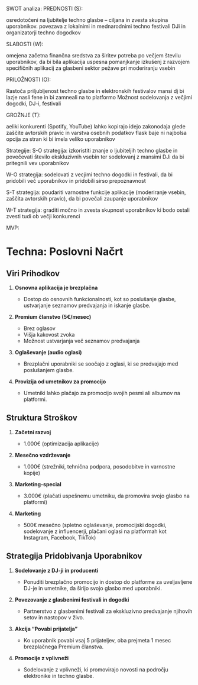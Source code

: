 SWOT analiza:
PREDNOSTI (S):

osredotočeni na ljubitelje techno glasbe – ciljana in zvesta skupina uporabnikov.
povezava z lokalnimi in mednarodnimi techno festivali DJi in organizatorji techno dogodkov


SLABOSTI (W):

omejena začetna finančna sredstva za širitev
potreba po večjem številu uporabnikov, da bi bila aplikacija uspesna
pomanjkanje izkušenj z razvojem specifičnih aplikacij za glasbeni sektor
pežave pri moderiranju vsebin


PRILOŽNOSTI (O):

Rastoča priljubljenost techno glasbe in elektronskih festivalov
mansi dj bi lazje nasli fene in bi zamneali na to platformo
Možnost sodelovanja z večjimi dogodki, DJ-i, festivali


GROŽNJE (T):

aeliki konkurenti (Spotify, YouTube) lahko kopirajo idejo
zakonodaja glede zaščite avtorskih pravic in varstva osebnih podatkov
flask baje ni najbolsa opcija za stran ki bi imela veliko uporabnikov


Strategije:
S-O strategija:
izkoristiti znanje o ljubiteljih techno glasbe in povečevati število ekskluzivnih vsebin ter sodelovanj z mansimi DJi da bi pritegnili vev uporabnikov

W-O strategija:
sodelovati z vecjimi techno dogodki in festivali, da bi pridobili več uporabnikov in pridobili sirso prepoznavnost

S-T strategija:
poudariti varnostne funkcije aplikacije (moderiranje vsebin, zaščita avtorskih pravic), da bi povečali zaupanje uporabnikov

W-T strategija:
graditi močno in zvesta skupnost uporabnikov ki bodo ostali zvesti tudi ob večji konkurenci


MVP:
# Techna: Poslovni Načrt

## Viri Prihodkov

1. **Osnovna aplikacija je brezplačna**
   - Dostop do osnovnih funkcionalnosti, kot so poslušanje glasbe, ustvarjanje seznamov predvajanja in iskanje glasbe.

2. **Premium članstvo (5€/mesec)**
   - Brez oglasov
   - Višja kakovost zvoka
   - Možnost ustvarjanja več seznamov predvajanja

3. **Oglaševanje (audio oglasi)**
   - Brezplačni uporabniki se soočajo z oglasi, ki se predvajajo med poslušanjem glasbe.

4. **Provizija od umetnikov za promocijo**
   - Umetniki lahko plačajo za promocijo svojih pesmi ali albumov na platformi.

## Struktura Stroškov

1. **Začetni razvoj**  
   - 1.000€ (optimizacija aplikacije)

2. **Mesečno vzdrževanje**  
   - 1.000€ (strežniki, tehnična podpora, posodobitve in varnostne kopije)

3. **Marketing-special**  
   - 3.000€ (plačati uspešnemu umetniku, da promovira svojo glasbo na platformi)

4. **Marketing**  
   - 500€ mesečno (spletno oglaševanje, promocijski dogodki, sodelovanje z influencerji, plačani oglasi na platformah kot Instagram, Facebook, TikTok)

## Strategija Pridobivanja Uporabnikov

1. **Sodelovanje z DJ-ji in producenti**
   - Ponuditi brezplačno promocijo in dostop do platforme za uveljavljene DJ-je in umetnike, da širijo svojo glasbo med uporabniki.

2. **Povezovanje z glasbenimi festivali in dogodki**
   - Partnerstvo z glasbenimi festivali za ekskluzivno predvajanje njihovih setov in nastopov v živo.

3. **Akcija “Povabi prijatelja”**
   - Ko uporabnik povabi vsaj 5 prijateljev, oba prejmeta 1 mesec brezplačnega Premium članstva.

4. **Promocije z vplivneži**
   - Sodelovanje z vplivneži, ki promovirajo novosti na področju elektronike in techno glasbe.

